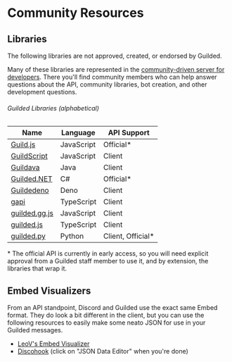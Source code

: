 # Community Resources

## Libraries

The following libraries are not approved, created, or endorsed by Guilded.

Many of these libraries are represented in the [community-driven server for developers](https://community.guildedapi.com). There you'll find community members who can help answer questions about the API, community libraries, bot creation, and other development questions.

###### Guilded Libraries (alphabetical)

| Name                                                       | Language   | API Support        |
|------------------------------------------------------------|------------|--------------------|
| [Guild.js](https://github.com/Guild-js/guild.js)           | JavaScript | Official\*         |
| [GuildScript](https://github.com/GuildScript/GuildScript)  | JavaScript | Client             |
| [Guildava](https://github.com/somefriggnidiot/Guildava)    | Java       | Client             |
| [Guilded.NET](https://github.com/Guilded-NET/Guilded.NET)  | C#         | Official\*         |
| [Guildedeno](https://github.com/Scientific-Guy/guildedeno) | Deno       | Client             |
| [gapi](https://github.com/Skillz4Killz/gapi)               | TypeScript | Client             |
| [guilded.gg.js](https://github.com/Sxmurai/guilded.gg.js)  | JavaScript | Client             |
| [guilded.js](https://github.com/guildedjs/guilded.js)      | TypeScript | Client             |
| [guilded.py](https://github.com/shayypy/guilded.py)        | Python     | Client, Official\* |

\* The official API is currently in early access, so you will need explicit approval from a Guilded staff member to use it, and by extension, the libraries that wrap it.

## Embed Visualizers

From an API standpoint, Discord and Guilded use the exact same Embed format. They do look a bit different in the client, but you can use the following resources to easily make some neato JSON for use in your Guilded messages.

- [LeoV's Embed Visualizer](https://leovoel.github.io/embed-visualizer)
- [Discohook](https://discohook.app) (click on "JSON Data Editor" when you're done)
